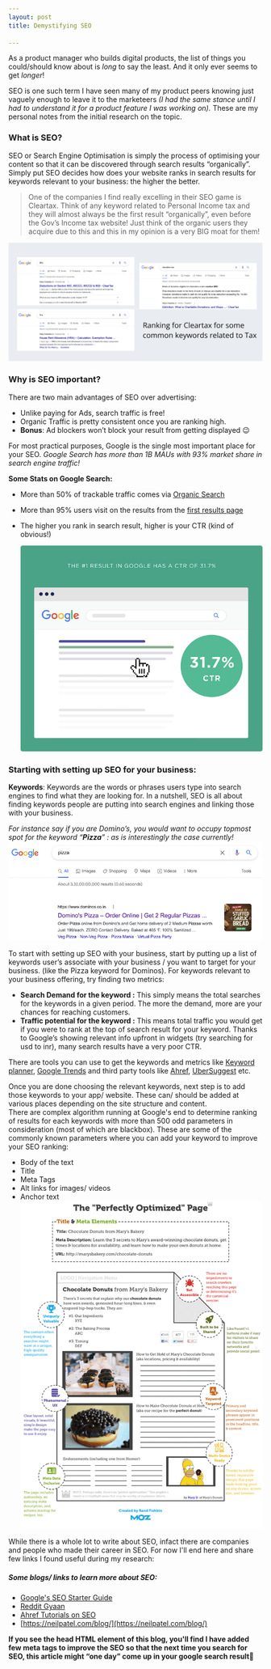 ```yaml
---
layout: post
title: Demystifying SEO

---
```

As a product manager who builds digital products, the list of things you could/should know about is *long* to say the least. And it only ever seems to get *longer*!

SEO is one such term I have seen many of my product peers knowing just vaguely enough to leave it to the marketeers *(I had the same stance until I had to understand it for a product feature I was working on).* 
These are my personal notes from the initial research on the topic.

### What is SEO?

SEO or Search Engine Optimisation is simply the process of optimising your content so that it can be discovered through search results “organically”.  Simply put SEO decides how does your website ranks in search results for keywords relevant to your business: the higher the better.

<blockquote>
<p> One of the companies I find really excelling in their SEO game is Cleartax. Think of any keyword related to Personal Income tax and they will almost always be the first result “organically”, even before the Gov’s Income tax website! Just think of the organic users they acquire due to this and this in my opinion is a very BIG moat for them! </p>
</blockquote>

![SEO_Cleartax](/images/SEO_Cleartax.png)

### **Why is SEO important?**

There are two main advantages of SEO over advertising:

- Unlike paying for Ads, search traffic is free!
- Organic Traffic is pretty consistent once you are ranking high.
- **Bonus**: Ad blockers won’t block your result from getting displayed 😉


For most practical purposes, Google is the single most important place for your SEO. 
*Google Search has more than 1B MAUs with 93% market share in search engine traffic!*

**Some Stats on Google Search:**

- More than 50% of trackable traffic comes via [Organic Search](https://videos.brightedge.com/research-report/BrightEdge_ChannelReport2019_FINAL.pdf)
- More than 95% users visit on the results from the [first results page](https://www.brafton.com/news/95-percent-of-web-traffic-goes-to-sites-on-page-1-of-google-serps-study/)
- The higher you rank in search result, higher is your CTR (kind of obvious!) 
 
    ![SEO_Google Search Trend ](/images/SEO_GoogleSearchTrend.png)

### Starting with setting up SEO for your business:

**Keywords**: Keywords are the words or phrases users type into search engines to find what they are looking for. In a nutshell, SEO is all about finding keywords people are putting into search engines and linking those with your business.

*For instance say if you are Domino’s, you would want to occupy topmost spot for the keyword “**Pizza**” : as is interestingly the case currently!*
![SEO_Dominos](/images/SEO_Dominos.png)

To start with setting up SEO with your business, start by putting up a list of keywords user’s associate with your business / you want to target for your business. (like the Pizza keyword for Dominos). For keywords relevant to your business offering, try finding two metrics:

- **Search Demand for the keyword :** This simply means the total searches for the keywords in a given period. The more the demand, more are your chances for reaching customers.
- **Traffic potential for the keyword :** This means total traffic you would get if you were to rank at the top of search result for your keyword. Thanks to Google’s showing relevant info upfront in widgets (try searching for usd to inr), many search results have a very poor CTR.

There are tools you can use to get the keywords and metrics like [Keyword planner](https://ads.google.com/intl/en_en/home/tools/keyword-planner/), [Google Trends](https://trends.google.com/trends/?geo=IN) and third party tools like [Ahref](https://ahrefs.com/keyword-generator), [UberSuggest](https://neilpatel.com/ubersuggest/) etc. 

Once you are done choosing the relevant keywords, next step is to add those keywords to your app/ website. These can/ should be added at various places depending on the site structure and content. <br>
There are complex algorithm running at Google's end to determine ranking of results for each keywords with more than 500 odd parameters in consideration (most of which are blackbox). 
These are some of the commonly known parameters where you can add your keyword to improve your SEO ranking:

* Body of the text 
* Title
* Meta Tags
* Alt links for images/ videos
* Anchor text
![SEO_Moz Sample Page](/images/SEO_Moz.gif)

While there is a whole lot to write about SEO, infact there are companies and people who made their career in SEO. For now I'll end here and share few links I found useful during my research:

##### Some blogs/ links to learn more about SEO:

- [Google's SEO Starter Guide](https://developers.google.com/search/docs/beginner/seo-starter-guide)
- [Reddit Gyaan](https://www.reddit.com/r/SEO/comments/2y1r8z/rseo_sucks_lately_i_want_to_make_it_better_here/)
- [Ahref Tutorials on SEO](https://www.youtube.com/playlist?list=PLvJ_dXFSpd2vk6rQ4Rta5MhDIRmakFbp6)
- [https://neilpatel.com/blog/](https://neilpatel.com/blog/)

**If you see the head HTML element of this blog, you'll find I have added few meta tags to improve the SEO so that the next time you search for SEO, this article might “one day” come up in your google search result🤞**
